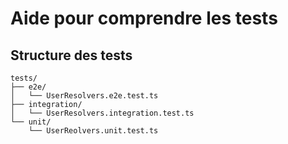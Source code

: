 # Aide pour comprendre les tests

## Structure des tests
```
tests/
├── e2e/
│   └── UserResolvers.e2e.test.ts
├── integration/
│   └── UserResolvers.integration.test.ts
└── unit/
    └── UserReolvers.unit.test.ts
```